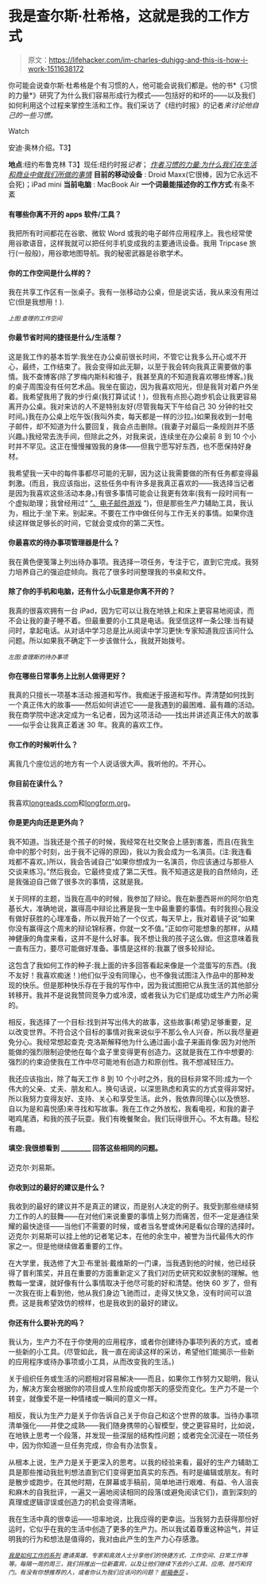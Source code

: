 # 我是查尔斯·杜希格，这就是我的工作方式

> 原文：<https://lifehacker.com/im-charles-duhigg-and-this-is-how-i-work-1511638172>

你可能会说查尔斯·杜希格是个有习惯的人，他可能会说我们都是。他的书*《习惯的力量*》研究了为什么我们容易形成行为模式——包括好的和坏的——以及我们如何利用这个过程来掌控生活和工作。我们采访了《纽约时报》的记者*来讨论他自己的一些习惯。*

Watch

安迪·奥林介绍。T3】

**地点**:纽约布鲁克林
T3】现任:纽约时报*记者*； [*作者习惯的力量:为什么我们在生活和商业中做我们所做的事情*](https://www.amazon.com/dp/081298160X?asc_campaign=InlineText&asc_refurl=https://lifehacker.com/im-charles-duhigg-and-this-is-how-i-work-1511638172&asc_source=&linkCode=ogi&psc=1&smid=ATVPDKIKX0DER&tag=kinjalifehackerlink-20&th=1)
**目前的移动设备** : Droid Maxx(它很棒，因为它永远不会死)；iPad mini
**当前电脑** : MacBook Air
**一个词最能描述你的工作方式**:有条不紊

#### 有哪些你离不开的 apps 软件/工具？

我把所有时间都花在谷歌、微软 Word 或我的电子邮件应用程序上。我也经常使用谷歌语音，这样我就可以把任何手机变成我的主要通讯设备。我用 Tripcase 旅行(一般般)，用谷歌地图导航。我的秘密武器是谷歌学术。

#### 你的工作空间是什么样的？

我在共享工作区有一张桌子。我有一张移动办公桌，但是说实话，我从来没有用过它(但是我想用！).

<small>*上图:查理的工作空间*</small>

#### 你最节省时间的捷径是什么/生活帮？

这是我工作的基本哲学:我坐在办公桌前很长时间，不管它让我多么开心或不开心，最终，工作结束了。我会变得如此无聊，以至于我会转向我真正需要做的事情。我不查博客(除了罗梅内斯科和锥子，我甚至真的不知道我喜欢哪些博客。)我的桌子周围没有任何艺术品。我坐在窗边，因为我喜欢阳光，但是我背对着户外坐着。我希望我用了我的步行桌(我打算试试！)，但我有点担心跑步机会让我更容易离开办公桌。我对来访的人不是特别友好(尽管我每天下午给自己 30 分钟的社交时间。)我在办公桌上吃午饭(我叫外卖，每天都是一样的沙拉。)如果我收到一封电子邮件，却不知道为什么要回复，我会点击删除。(我妻子对最后一条规则并不感兴趣。)我经常去洗手间，但除此之外，对我来说，连续坐在办公桌前 8 到 10 个小时并不罕见。这正在慢慢摧毁我的身体——但我宁愿写好东西，也不愿保持好身材。

我希望我一天中的每件事都尽可能的无聊，因为这让我需要做的所有任务都变得最刺激。(而且，我应该指出，这些任务中有许多是我真正喜欢的——我选择当记者是因为我喜欢这些活动本身。)有很多事情可能会让我更有效率(我有一段时间有一个虚拟助理；我曾经用过“ [”、电子邮件游戏](http://emailga.me/) ”)，但是那些生产力辅助工具，我认为，相比于:坐下来。别起来。不要在工作中做任何与工作无关的事情。如果你连续这样做足够长的时间，它就会变成你的第二天性。

#### 你最喜欢的待办事项管理器是什么？

我在黄色便笺簿上列出待办事项。我选择一项任务，专注于它，直到它完成。我努力培养自己的强迫症倾向。我花了很多时间整理我的书桌和文件。

#### 除了你的手机和电脑，还有什么小玩意是你离不开的？

我真的很喜欢拥有一台 iPad，因为它可以让我在地铁上和床上更容易地阅读，而不会让我的妻子睡不着。但最重要的小工具是电话。我坚信这样一条公理:当有疑问时，拿起电话。从对话中学习总是比从阅读中学习更快:专家知道我应该问什么问题。所以如果我不确定下一步该做什么，我就开始拨号。

<small>*左图:查理斯的待办事项*</small>

#### 你在哪些日常事务上比别人做得更好？

我真的只擅长一项基本活动:报道和写作。我痴迷于报道和写作。弄清楚如何找到一个真正伟大的故事——然后如何讲述它——是我遇到的最困难、最有趣的活动。我在商学院中途决定成为一名记者，因为这项活动——找出并讲述真正伟大的故事——似乎会让我真正着迷 30 年。我真的喜欢工作。

#### 你工作的时候听什么？

离我几个座位远的地方有一个人说话很大声。我听他的。不开心。

#### 你目前在读什么？

我喜欢[longreads.com](http://longreads.com/)和[longform.org](http://longform.org/)。

#### 你是更内向还是更外向？

我不知道。当我还是个孩子的时候，我经常在社交聚会上感到害羞，而且(在我生命中的那个时刻，出于我不记得的原因)，我以为我会成为一名演员。(注:我连看戏都不喜欢。)所以，我会告诫自己“如果你想成为一名演员，你应该通过与那些人交谈来练习。”然后我会。它最终变成了第二天性。我不知道这是我的自然倾向，还是我强迫自己做了很多次的事情，这就是我。

关于同样的主题，当我在高中的时候，我参加了辩论。我在新墨西哥州的阿尔伯克基长大，准确地说，赢得高中辩论比赛是我一生中最重要的事情。有时我担心我没有做好获胜的心理准备，所以我开始了一个仪式，每天早上，我对着镜子说“如果你没有赢得这个周末的辩论锦标赛，你就一文不值。”正如你可能想象的那样，从精神健康的角度来看，这并不是什么好事。我不想让我的孩子这么做。但这意味着我一直有压力，要尽可能做好准备。事情是这样的:我赢了很多轮辩论。

这包含了我如何工作的种子:我上面的许多回答看起来像是一个混蛋写的东西。(我不友好！我喜欢痴迷！)他们似乎没有同理心，也不像我试图注入作品中的那种发现的快乐。但是那种快乐存在于我的写作中，因为我试图把它从我生活的其他部分转移开。我并不是说我赞同竞争力或冷漠，或者我认为它们是成功或生产力所必需的。

相反，我选择了一个目标:找到并写出伟大的故事，这些故事(希望)足够重要，足以改变世界。不符合这个目标的事情对我来说似乎不那么令人兴奋，所以我尽量避免分心。我经常想起查克·克洛斯解释他为什么通过画小盒子来画肖像:因为对他所能做的强烈限制迫使他在每个盒子里变得更有创造力。这就是我在工作中想要的:强烈的约束迫使我在工作中尽可能地有创造力和原创性。我不想减轻压力。

我还应该指出，除了每天工作 8 到 10 个小时之外，我的目标非常不同:成为一个伟大的父亲、丈夫、朋友和人。换句话说，以深思熟虑和真实的方式变得非常好。所以我努力变得友好、支持、关心和享受生活。此外，我依靠同理心(以及愤怒、自以为是和喜悦感)来寻找和写故事。我在工作之外放松，我看电视，和我的妻子喝鸡尾酒，和我的孩子玩耍。我们有晚餐聚会。我们玩得很开心。不太有趣。轻松有趣。

#### 填空:我很想看到 _________ 回答这些相同的问题。

迈克尔·刘易斯。

#### 你收到过的最好的建议是什么？

我收到的最好的建议并不是真正的建议，而是别人决定的例子。我受到那些继续努力工作的人的鼓舞——在对他们来说重要的事情上努力而痛苦，但不一定是通往荣耀的最快途径——当他们不需要的时候，或者当名誉或休闲是看似合理的选择时。迈克尔·刘易斯可以挂上他的记者笔记本，在他的余生中，被誉为当代最伟大的作家之一。但是他继续做着重要的工作。

在大学里，我选修了大卫·布里翁·戴维斯的一门课，当我遇到他的时候，他已经获得了普利策奖，并且在重要的方面重新定义了我们对历史研究和奴隶制的理解。他教每一堂课，就好像有什么事情取决于他尽可能的好和清楚。他快 60 岁了，但有一次我在街上看到他，他从我们身边飞驰而过，走得又快又急，没有时间可以浪费。这是我希望效仿的榜样，也是我收到的最好的建议。

#### 你还有什么要补充的吗？

我认为，生产力不在于你使用的应用程序，或者你创建待办事项列表的方式，或者一些新的小工具。(尽管如此，我一直在阅读这样的采访，希望他们能揭示一些新的应用程序或待办事项或小工具，从而改变我的生活。)

关于组织任务或生活的问题相对容易解决——而且，如果你工作努力又聪明，我认为，解决方案会根据你的项目或人生阶段或你那天的感受而变化。生产力不是一个转变，就像爱不是一种情绪或一瞬间的意义一样。

相反，我认为生产力是关于你告诉自己关于你自己和这个世界的故事。当待办事项清单强化——并使之成熟——我们随身携带的心智模型，使之更容易时，比如说，在地铁上思考一个段落，并发现一些深层的结构性问题；或者完全沉浸在一项任务中，因为你知道一旦任务完成，你会有办法恢复。

从根本上说，生产力是关于更深入的思考。以我的经验来看，最好的生产力辅助工具是那些推动我批判想法直到它们变得更加真实的东西。有时是编辑或朋友。有时是散步或跑步。在其他时期，在屏幕或手稿前，简单地进行艰难、有益、令人沮丧和麻木的自我批评，一遍又一遍地阅读相同的段落(或避免阅读它们)，直到深刻的真理或逻辑谬误或创造力的机会变得清晰。

我在生活中真的很幸运——坦率地说，比我应得的更幸运。当我努力去获得那份好运时，它似乎在我的生活中创造了更多的生产力。所以我试着尊重这种运气，并证明我的行为和想法是值得的，我对由此产生的生产力心存感激。

<small></small>*[<small>*我是如何工作的系列*</small>](http://lifehacker.com/how-i-work/) <small>*邀请英雄、专家和高效人士分享他们的快捷方式、工作空间、日常工作等等。每隔一周的周三，我们将推出一位新嘉宾，以及让他们继续下去的小工具、应用、技巧和窍门。有没有你想推荐的人，或者你认为我们应该问的问题？*</small> [<small>*邮箱泰莎*</small>](https://mail.google.com/mail/?view=cm&fs=1&tf=1&to=tessa@lifehacker.com) <small>*。*</small>*